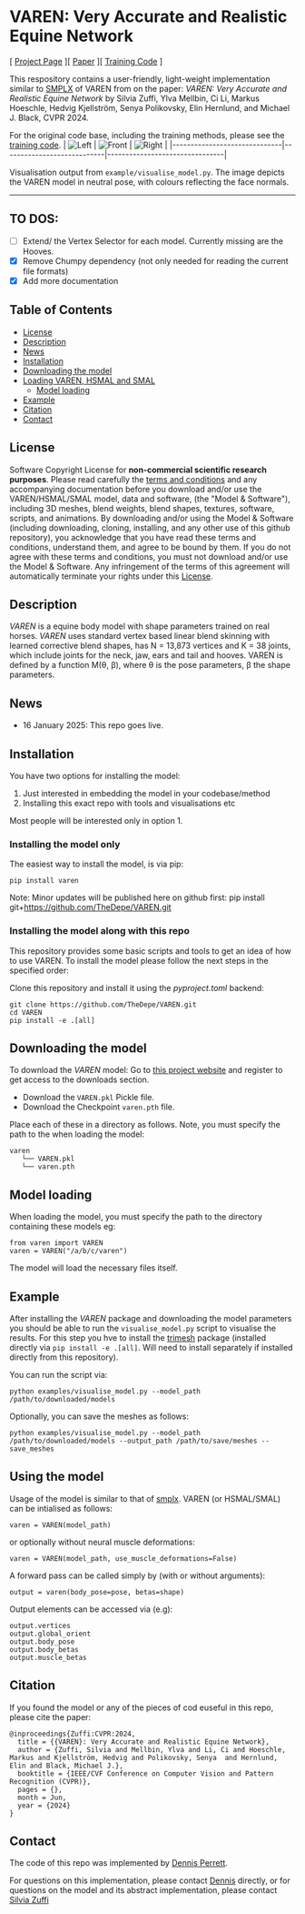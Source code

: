 # VAREN: Very Accurate and Realistic Equine Network

[ [Project Page](https://varen.is.tue.mpg.de/) ][ [Paper](https://openaccess.thecvf.com/content/CVPR2024/papers/Zuffi_VAREN_Very_Accurate_and_Realistic_Equine_Network_CVPR_2024_paper.pdf) ][ [Training Code](https://github.com/silviazuffi/varen) ]

This respository contains a user-friendly, light-weight implementation similar to [SMPLX](https://github.com/vchoutas/smplx/) of VAREN from on the paper: *VAREN: Very Accurate and Realistic Equine Network* by Silvia Zuffi, Ylva Mellbin, Ci Li, Markus Hoeschle, Hedvig Kjellström, Senya Polikovsky, Elin Hernlund, and Michael J. Black, CVPR 2024.


For the original code base, including the training methods, please see the [training code](https://github.com/silviazuffi/varen).
| ![Left](images/rightside.png) | ![Front](images/front.png) | ![Right](images/leftside.png) |
|------------------------------|----------------------------|--------------------------------|


Visualisation output from `example/visualise_model.py`. The image depicts the VAREN model in neutral pose, with colours reflecting the face normals.

---

## TO DOS:
- [ ] Extend/ the Vertex Selector for each model. Currently missing are the Hooves.  
- [x] Remove Chumpy dependency (not only needed for reading the current file formats)
- [x] Add more documentation

## Table of Contents
  * [License](#license)
  * [Description](#description)
  * [News](#news)
  * [Installation](#installation)
  * [Downloading the model](#downloading-the-model)
  * [Loading VAREN, HSMAL and SMAL](#loading-VAREN-HSMAL-and-SMAL) 
    * [Model loading](#model-loading)
  * [Example](#example)
  * [Citation](#citation)
  * [Contact](#contact)

## License

Software Copyright License for **non-commercial scientific research purposes**.
Please read carefully the [terms and conditions](https://github.com/TheDepe/VAREN/blob/master/LICENSE) and any accompanying documentation before you download and/or use the VAREN/HSMAL/SMAL model, data and software, (the "Model & Software"), including 3D meshes, blend weights, blend shapes, textures, software, scripts, and animations. By downloading and/or using the Model & Software (including downloading, cloning, installing, and any other use of this github repository), you acknowledge that you have read these terms and conditions, understand them, and agree to be bound by them. If you do not agree with these terms and conditions, you must not download and/or use the Model & Software. Any infringement of the terms of this agreement will automatically terminate your rights under this [License](./LICENSE).


## Description

*VAREN* is a equine body model with shape parameters trained on real horses. *VAREN* uses standard vertex based linear blend skinning with learned corrective blend
shapes, has N = 13,873 vertices and K = 38 joints,
which include joints for the neck, jaw, ears and tail and hooves. 
VAREN is defined by a function M(θ, β), where θ is the pose parameters, β the shape parameters.

## News

- 16 January 2025: This repo goes live.

## Installation

You have two options for installing the model:
1. Just interested in embedding the model in your codebase/method
2. Installing this exact repo with tools and visualisations etc

Most people will be interested only in option 1.

### Installing the model only

The easiest way to install the model, is via pip:

```Shell
pip install varen
```


Note: Minor updates will be published here on github first:
pip install git+https://github.com/TheDepe/VAREN.git




### Installing the model along with this repo
This repository provides some basic scripts and tools to get an idea of how to use VAREN. To install the model please follow the next steps in the specified order:

Clone this repository and install it using the *pyproject.toml* backend: 
```Shell
git clone https://github.com/TheDepe/VAREN.git
cd VAREN
pip install -e .[all] 
```


## Downloading the model

To download the *VAREN* model:
Go to [this project website](https://varen.is.tue.mpg.de/) and register to get access to the downloads section. 
- Download the `VAREN.pkl` Pickle file.
- Download the Checkpoint `varen.pth` file.


Place each of these in a directory as follows. Note, you must specify the path to the when loading the model:

```
varen
   └── VAREN.pkl
   └── varen.pth
```



## Model loading
When loading the model, you must specify the path to the directory containing these models eg:

```
from varen import VAREN
varen = VAREN("/a/b/c/varen")
```

The model will load the necessary files itself. 


## Example

After installing the *VAREN* package and downloading the model parameters you should be able to run the `visualise_model.py` script to visualise the results. For this step you hve to install the [trimesh](https://trimsh.org/) package (installed directly via `pip install -e .[all]`. Will need to install separately if installed directly from this repository).

You can run the script via:

```
python examples/visualise_model.py --model_path /path/to/downloaded/models
```
Optionally, you can save the meshes as follows:
```
python examples/visualise_model.py --model_path /path/to/downloaded/models --output_path /path/to/save/meshes --save_meshes
```

## Using the model

Usage of the model is similar to that of [smplx](https://github.com/vchoutas/smplx/). VAREN (or HSMAL/SMAL) can be intialised as follows:
```
varen = VAREN(model_path)
``` 
or optionally without neural muscle deformations:
```
varen = VAREN(model_path, use_muscle_deformations=False)
```

A forward pass can be called simply by (with or without arguments):
```
output = varen(body_pose=pose, betas=shape)
```

Output elements can be accessed via (e.g):
```
output.vertices
output.global_orient
output.body_pose
output.body_betas
output.muscle_betas
```


## Citation

If you found the model or any of the pieces of cod euseful in this repo, please cite the paper:

```
@inproceedings{Zuffi:CVPR:2024,  
  title = {{VAREN}: Very Accurate and Realistic Equine Network},  
  author = {Zuffi, Silvia and Mellbin, Ylva and Li, Ci and Hoeschle, Markus and Kjellström, Hedvig and Polikovsky, Senya  and Hernlund, Elin and Black, Michael J.},  
  booktitle = {IEEE/CVF Conference on Computer Vision and Pattern Recognition (CVPR)},  
  pages = {},
  month = Jun,
  year = {2024}
}

```
## Contact

The code of this repo was implemented by [Dennis Perrett](dennis.perrett@tuebingen.mpg.de).

For questions on this implementation, please contact [Dennis](dennis.perrett@tuebingen.mpg.de) directly, or for questions on the model and its abstract implementation, please contact [Silvia Zuffi](silvia.zuffi@tuebingen.mpg.de)